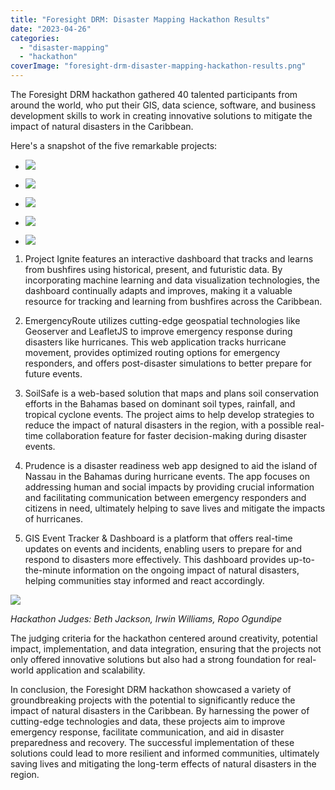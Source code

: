 ```yaml
---
title: "Foresight DRM: Disaster Mapping Hackathon Results"
date: "2023-04-26"
categories: 
  - "disaster-mapping"
  - "hackathon"
coverImage: "foresight-drm-disaster-mapping-hackathon-results.png"
---
```


The Foresight DRM hackathon gathered 40 talented participants from around the world, who put their GIS, data science, software, and business development skills to work in creating innovative solutions to mitigate the impact of natural disasters in the Caribbean.

Here's a snapshot of the five remarkable projects:

- ![](https://irwinium.files.wordpress.com/2023/04/slide9.png?w=1024)
    
- ![](https://irwinium.files.wordpress.com/2023/04/slide5.png?w=1024)
    
- ![](https://irwinium.files.wordpress.com/2023/04/slide6.png?w=1024)
    
- ![](https://irwinium.files.wordpress.com/2023/04/slide7.png?w=1024)
    
- ![](https://irwinium.files.wordpress.com/2023/04/slide8.png?w=1024)
    

1. Project Ignite features an interactive dashboard that tracks and learns from bushfires using historical, present, and futuristic data. By incorporating machine learning and data visualization technologies, the dashboard continually adapts and improves, making it a valuable resource for tracking and learning from bushfires across the Caribbean.

3. EmergencyRoute utilizes cutting-edge geospatial technologies like Geoserver and LeafletJS to improve emergency response during disasters like hurricanes. This web application tracks hurricane movement, provides optimized routing options for emergency responders, and offers post-disaster simulations to better prepare for future events.

5. SoilSafe is a web-based solution that maps and plans soil conservation efforts in the Bahamas based on dominant soil types, rainfall, and tropical cyclone events. The project aims to help develop strategies to reduce the impact of natural disasters in the region, with a possible real-time collaboration feature for faster decision-making during disaster events.

7. Prudence is a disaster readiness web app designed to aid the island of Nassau in the Bahamas during hurricane events. The app focuses on addressing human and social impacts by providing crucial information and facilitating communication between emergency responders and citizens in need, ultimately helping to save lives and mitigate the impacts of hurricanes.

9. GIS Event Tracker & Dashboard is a platform that offers real-time updates on events and incidents, enabling users to prepare for and respond to disasters more effectively. This dashboard provides up-to-the-minute information on the ongoing impact of natural disasters, helping communities stay informed and react accordingly.

[![](https://irwinium.files.wordpress.com/2023/04/53e24746-4a9f-4826-9855-80301d27de7b.jpg?w=997)](https://irwinium.files.wordpress.com/2023/04/53e24746-4a9f-4826-9855-80301d27de7b.jpg)

_Hackathon Judges: Beth Jackson, Irwin Williams, Ropo Ogundipe_

The judging criteria for the hackathon centered around creativity, potential impact, implementation, and data integration, ensuring that the projects not only offered innovative solutions but also had a strong foundation for real-world application and scalability.

In conclusion, the Foresight DRM hackathon showcased a variety of groundbreaking projects with the potential to significantly reduce the impact of natural disasters in the Caribbean. By harnessing the power of cutting-edge technologies and data, these projects aim to improve emergency response, facilitate communication, and aid in disaster preparedness and recovery. The successful implementation of these solutions could lead to more resilient and informed communities, ultimately saving lives and mitigating the long-term effects of natural disasters in the region.
